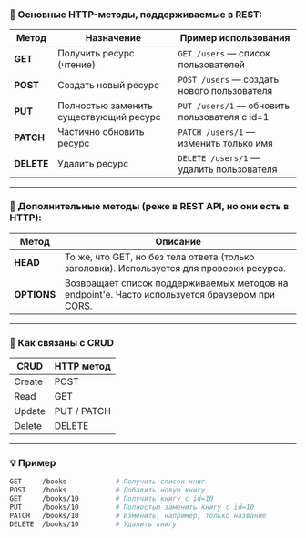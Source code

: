 
### 🔹 Основные HTTP-методы, поддерживаемые в REST:

|Метод|Назначение|Пример использования|
|---|---|---|
|**GET**|Получить ресурс (чтение)|`GET /users` — список пользователей|
|**POST**|Создать новый ресурс|`POST /users` — создать нового пользователя|
|**PUT**|Полностью заменить существующий ресурс|`PUT /users/1` — обновить пользователя с id=1|
|**PATCH**|Частично обновить ресурс|`PATCH /users/1` — изменить только имя|
|**DELETE**|Удалить ресурс|`DELETE /users/1` — удалить пользователя|

---

### 🔹 Дополнительные методы (реже в REST API, но они есть в HTTP):

|Метод|Описание|
|---|---|
|**HEAD**|То же, что GET, но без тела ответа (только заголовки). Используется для проверки ресурса.|
|**OPTIONS**|Возвращает список поддерживаемых методов на endpoint'е. Часто используется браузером при CORS.|

---

### 🔹 Как связаны с CRUD

|CRUD|HTTP метод|
|---|---|
|Create|POST|
|Read|GET|
|Update|PUT / PATCH|
|Delete|DELETE|

---

### 💡 Пример

```bash
GET     /books            # Получить список книг
POST    /books            # Добавить новую книгу
GET     /books/10         # Получить книгу с id=10
PUT     /books/10         # Полностью заменить книгу с id=10
PATCH   /books/10         # Изменить, например, только название
DELETE  /books/10         # Удалить книгу
```
